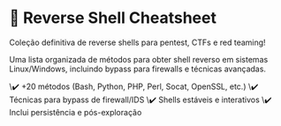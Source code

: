 # 🚀 Reverse Shell Cheatsheet
Coleção definitiva de reverse shells para pentest, CTFs e red teaming!

Uma lista organizada de métodos para obter shell reverso em sistemas Linux/Windows, incluindo bypass para firewalls e técnicas avançadas.

\✔️ +20 métodos (Bash, Python, PHP, Perl, Socat, OpenSSL, etc.) 
\✔️ Técnicas para bypass de firewall/IDS
\✔️ Shells estáveis e interativos
\✔️ Inclui persistência e pós-exploração
